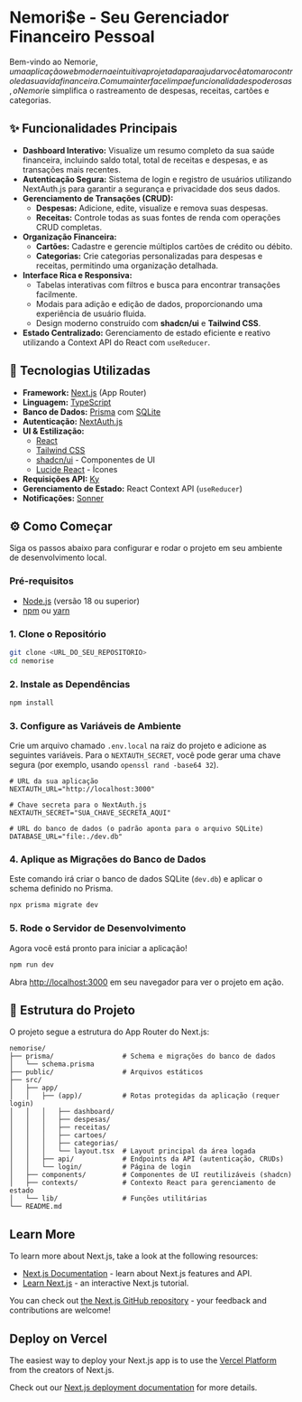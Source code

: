 # Nemori$e - Seu Gerenciador Financeiro Pessoal

Bem-vindo ao Nemori$e, uma aplicação web moderna e intuitiva projetada para ajudar você a tomar o controle da sua vida financeira. Com uma interface limpa e funcionalidades poderosas, o Nemori$e simplifica o rastreamento de despesas, receitas, cartões e categorias.

## ✨ Funcionalidades Principais

- **Dashboard Interativo:** Visualize um resumo completo da sua saúde financeira, incluindo saldo total, total de receitas e despesas, e as transações mais recentes.
- **Autenticação Segura:** Sistema de login e registro de usuários utilizando NextAuth.js para garantir a segurança e privacidade dos seus dados.
- **Gerenciamento de Transações (CRUD):**
  - **Despesas:** Adicione, edite, visualize e remova suas despesas.
  - **Receitas:** Controle todas as suas fontes de renda com operações CRUD completas.
- **Organização Financeira:**
  - **Cartões:** Cadastre e gerencie múltiplos cartões de crédito ou débito.
  - **Categorias:** Crie categorias personalizadas para despesas e receitas, permitindo uma organização detalhada.
- **Interface Rica e Responsiva:**
  - Tabelas interativas com filtros e busca para encontrar transações facilmente.
  - Modais para adição e edição de dados, proporcionando uma experiência de usuário fluida.
  - Design moderno construído com **shadcn/ui** e **Tailwind CSS**.
- **Estado Centralizado:** Gerenciamento de estado eficiente e reativo utilizando a Context API do React com `useReducer`.

## 🚀 Tecnologias Utilizadas

- **Framework:** [Next.js](https://nextjs.org/) (App Router)
- **Linguagem:** [TypeScript](https://www.typescriptlang.org/)
- **Banco de Dados:** [Prisma](https://www.prisma.io/) com [SQLite](https://www.sqlite.org/index.html)
- **Autenticação:** [NextAuth.js](https://next-auth.js.org/)
- **UI & Estilização:**
  - [React](https://reactjs.org/)
  - [Tailwind CSS](https://tailwindcss.com/)
  - [shadcn/ui](https://ui.shadcn.com/) - Componentes de UI
  - [Lucide React](https://lucide.dev/) - Ícones
- **Requisições API:** [Ky](https://github.com/sindresorhus/ky)
- **Gerenciamento de Estado:** React Context API (`useReducer`)
- **Notificações:** [Sonner](https://sonner.emilkowal.ski/)

## ⚙️ Como Começar

Siga os passos abaixo para configurar e rodar o projeto em seu ambiente de desenvolvimento local.

### Pré-requisitos

- [Node.js](https://nodejs.org/en/) (versão 18 ou superior)
- [npm](https://www.npmjs.com/) ou [yarn](https://yarnpkg.com/)

### 1. Clone o Repositório

```bash
git clone <URL_DO_SEU_REPOSITORIO>
cd nemorise
```

### 2. Instale as Dependências

```bash
npm install
```

### 3. Configure as Variáveis de Ambiente

Crie um arquivo chamado `.env.local` na raiz do projeto e adicione as seguintes variáveis. Para o `NEXTAUTH_SECRET`, você pode gerar uma chave segura (por exemplo, usando `openssl rand -base64 32`).

```.env.local
# URL da sua aplicação
NEXTAUTH_URL="http://localhost:3000"

# Chave secreta para o NextAuth.js
NEXTAUTH_SECRET="SUA_CHAVE_SECRETA_AQUI"

# URL do banco de dados (o padrão aponta para o arquivo SQLite)
DATABASE_URL="file:./dev.db"
```

### 4. Aplique as Migrações do Banco de Dados

Este comando irá criar o banco de dados SQLite (`dev.db`) e aplicar o schema definido no Prisma.

```bash
npx prisma migrate dev
```

### 5. Rode o Servidor de Desenvolvimento

Agora você está pronto para iniciar a aplicação!

```bash
npm run dev
```

Abra [http://localhost:3000](http://localhost:3000) em seu navegador para ver o projeto em ação.

## 📁 Estrutura do Projeto

O projeto segue a estrutura do App Router do Next.js:

```
nemorise/
├── prisma/                 # Schema e migrações do banco de dados
│   └── schema.prisma
├── public/                 # Arquivos estáticos
├── src/
│   ├── app/
│   │   ├── (app)/          # Rotas protegidas da aplicação (requer login)
│   │   │   ├── dashboard/
│   │   │   ├── despesas/
│   │   │   ├── receitas/
│   │   │   ├── cartoes/
│   │   │   ├── categorias/
│   │   │   └── layout.tsx  # Layout principal da área logada
│   │   ├── api/            # Endpoints da API (autenticação, CRUDs)
│   │   └── login/          # Página de login
│   ├── components/         # Componentes de UI reutilizáveis (shadcn)
│   ├── contexts/           # Contexto React para gerenciamento de estado
│   └── lib/                # Funções utilitárias
└── README.md
```

## Learn More

To learn more about Next.js, take a look at the following resources:

- [Next.js Documentation](https://nextjs.org/docs) - learn about Next.js features and API.
- [Learn Next.js](https://nextjs.org/learn) - an interactive Next.js tutorial.

You can check out [the Next.js GitHub repository](https://github.com/vercel/next.js) - your feedback and contributions are welcome!

## Deploy on Vercel

The easiest way to deploy your Next.js app is to use the [Vercel Platform](https://vercel.com/new?utm_medium=default-template&filter=next.js&utm_source=create-next-app&utm_campaign=create-next-app-readme) from the creators of Next.js.

Check out our [Next.js deployment documentation](https://nextjs.org/docs/app/building-your-application/deploying) for more details.

